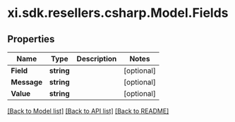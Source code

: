 # xi.sdk.resellers.csharp.Model.Fields

## Properties

Name | Type | Description | Notes
------------ | ------------- | ------------- | -------------
**Field** | **string** |  | [optional] 
**Message** | **string** |  | [optional] 
**Value** | **string** |  | [optional] 

[[Back to Model list]](../README.md#documentation-for-models) [[Back to API list]](../README.md#documentation-for-api-endpoints) [[Back to README]](../README.md)

